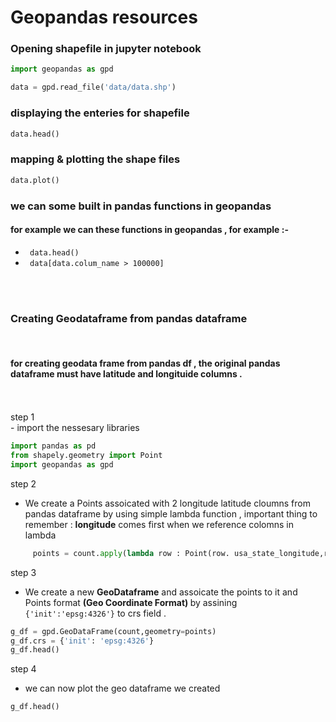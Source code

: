 # Geopandas resources 

### Opening shapefile in jupyter notebook 


```python
import geopandas as gpd

data = gpd.read_file('data/data.shp')

```
### displaying the enteries for shapefile 

```python
data.head()
```

### mapping & plotting the shape files 

```python
data.plot()
```

### we can some built in pandas functions in geopandas 

#### for example we can these functions in geopandas , for example :- 

- ` data.head()`
-  ` data[data.colum_name > 100000]`

<br>
<br>

### Creating Geodataframe from pandas dataframe 
<br>

#### for creating geodata frame from pandas df , the original pandas dataframe must have latitude and longituide columns . 
<br>
  <br>
step 1 <br>
-  import the nessesary libraries 

```python
import pandas as pd
from shapely.geometry import Point 
import geopandas as gpd
```

step 2 <br>
- We create a Points assoicated with 2 longitude latitude cloumns from pandas dataframe by using simple lambda function , important thing to remember : **longitude** comes first when we reference colomns in lambda 




```python 
     points = count.apply(lambda row : Point(row. usa_state_longitude,row.usa_state_latitude),axis=1)
```
step 3 <br>
- We create a new **GeoDataframe** and assoicate the points to it and Points format <span style="font-weight: bold">(Geo Coordinate Format)
</span> by assining  `{'init':'epsg:4326'}` to crs field .

```python
g_df = gpd.GeoDataFrame(count,geometry=points)
g_df.crs = {'init': 'epsg:4326'}
g_df.head()
```

step 4<br>
- we can now plot the geo dataframe we created 

```python
g_df.head()
```
<br>